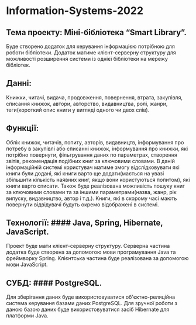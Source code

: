 # Information-Systems-2022
## Тема проекту: Міні-бібліотека “Smart Library”. 
Буде створено додаток для керування інформацією потрібною для роботи бібліотеки. Додаток матиме клієнт-серверну структуру для можливості розширення системи із однієї бібліотеки на мережу бібліотек.
## Данні: 
Книжки, читачі, видача, продовження, повернення, втрата, закупівля, списання книжок, автори, авторство, видавництва, ролі, жанри, теги(короткий опис книги у вигляді одного чи двох слів).
## Функції: 
Облік книжок, читачів, попиту, авторів, видавництв, інформування про потребу в закупівлі або списанні книжок, інформування про книжки, які потрібно повернути, фільтрування даних по параметрах, створення звітів, рекомендація подібних книг за ключовими словами.
В даній інформаційній системі користувач матиме змогу відслідковувати які книги були додані, які книги варто ще додати(мається на увазі збільшити кількість наявних книг, якщо вони користуються попитом), які книги варто списати. Також буде реалізована можливість пошуку книг за ключовими словами та за іншими параметрами(назва, жанр, рік випуску, видавництво, автор і т.д.). Книги, які в скорому часі мають повернути відвідувачі будуть окремо відображені в системі.
## Технології: #### Java, Spring, Hibernate, JavaScript.
Проект буде мати клієнт-серверну структуру. Серверна частина додатка буде створена за допомогою мови програмування Java та фреймворку Spring. Клієнтська частина буде реалізована за допомогою мови JavaScript.
## СУБД: #### PostgreSQL.
Для зберігання даних буде використовуватися об'єктно-реляційна система керування базами даних PostgreSQL. Для зручної роботи з даною базою даних буде використовуватися засіб Hibernate для платформи Java.

